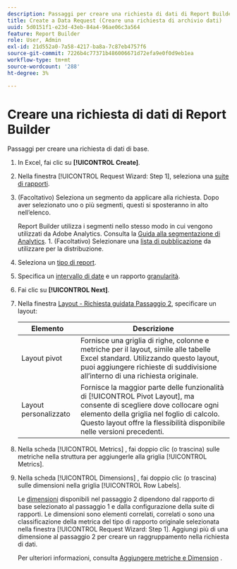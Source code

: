 ```yaml
---
description: Passaggi per creare una richiesta di dati di Report Builder di base.
title: Create a Data Request (Creare una richiesta di archivio dati)
uuid: 5d0151f1-e23d-43eb-84a4-96ae06c3a564
feature: Report Builder
role: User, Admin
exl-id: 21d552a0-7a58-4217-ba8a-7c87eb4757f6
source-git-commit: 7226b4c77371b486006671d72efa9e0f0d9eb1ea
workflow-type: tm+mt
source-wordcount: '288'
ht-degree: 3%

---
```


# Creare una richiesta di dati di Report Builder

Passaggi per creare una richiesta di dati di base.

1. In Excel, fai clic su **[!UICONTROL Create]**.
1. Nella finestra [!UICONTROL Request Wizard: Step 1], seleziona una [suite di rapporti](/help/analyze/report-builder/data-requests/selecting-report-suites/t-select-report-suites.md).
1. (Facoltativo) Seleziona un segmento da applicare alla richiesta. Dopo aver selezionato uno o più segmenti, questi si sposteranno in alto nell’elenco.

   Report Builder utilizza i segmenti nello stesso modo in cui vengono utilizzati da Adobe Analytics. Consulta la [Guida alla segmentazione di Analytics](https://experienceleague.adobe.com/docs/analytics/components/segmentation/seg-home.html). 1. (Facoltativo) Selezionare una [lista di pubblicazione](/help/analyze/report-builder/data-requests/allow-publishing-list-overrides.md) da utilizzare per la distribuzione.
1. Seleziona un [tipo di report](/help/analyze/report-builder/data-requests/c-report-types/select-report-types.md).
1. Specifica un [intervallo di date](/help/analyze/report-builder/data-requests/configuring-report-dates/custom-calendar.md) e un rapporto [granularità](/help/analyze/report-builder/data-requests/configuring-report-dates/granularity.md).
1. Fai clic su **[!UICONTROL Next]**.
1. Nella finestra [Layout - Richiesta guidata Passaggio 2](/help/analyze/report-builder/layout/layout.md), specificare un layout:

   | Elemento | Descrizione |
   |---|---|
   | Layout pivot | Fornisce una griglia di righe, colonne e metriche per il layout, simile alle tabelle Excel standard. Utilizzando questo layout, puoi aggiungere richieste di suddivisione all’interno di una richiesta originale. |
   | Layout personalizzato | Fornisce la maggior parte delle funzionalità di [!UICONTROL Pivot Layout], ma consente di scegliere dove collocare ogni elemento della griglia nel foglio di calcolo. Questo layout offre la flessibilità disponibile nelle versioni precedenti. |

1. Nella scheda [!UICONTROL Metrics] , fai doppio clic (o trascina) sulle metriche nella struttura per aggiungerle alla griglia [!UICONTROL Metrics].
1. Nella scheda [!UICONTROL Dimensions] , fai doppio clic (o trascina) sulle dimensioni nella griglia [!UICONTROL Row Labels].

   Le [dimensioni](https://experienceleague.adobe.com/docs/analytics/analyze/report-builder/layout/filter-dimenson/filter-dimensions.html) disponibili nel passaggio 2 dipendono dal rapporto di base selezionato al passaggio 1 e dalla configurazione della suite di rapporti. Le dimensioni sono elementi correlati, correlati o sono una classificazione della metrica del tipo di rapporto originale selezionata nella finestra [!UICONTROL Request Wizard: Step 1]. Aggiungi più di una dimensione al passaggio 2 per creare un raggruppamento nella richiesta di dati.

   Per ulteriori informazioni, consulta [Aggiungere metriche e Dimension](/help/analyze/report-builder/layout/c-metrics-dimensions/t-add-metrics-and-dimensions.md) .
